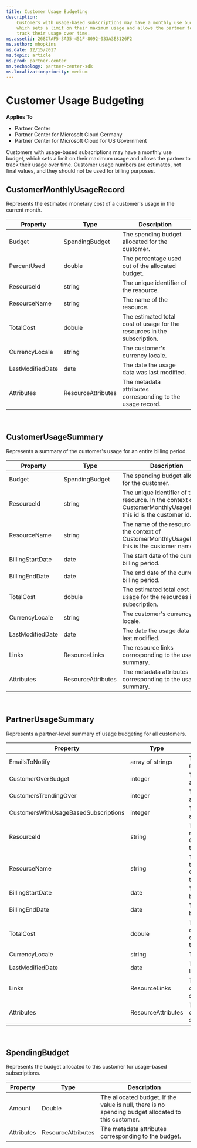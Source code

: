 ```yaml
---
title: Customer Usage Budgeting
description: 
    Customers with usage-based subscriptions may have a monthly use budget,
    which sets a limit on their maximum usage and allows the partner to
    track their usage over time.
ms.assetid: 268C7AF5-3A95-451F-8092-033A3E8126F2
ms.author: mhopkins
ms.date: 12/15/2017
ms.topic: article
ms.prod: partner-center
ms.technology: partner-center-sdk
ms.localizationpriority: medium
---
```


# Customer Usage Budgeting


**Applies To**

-   Partner Center
-   Partner Center for Microsoft Cloud Germany
-   Partner Center for Microsoft Cloud for US Government

Customers with usage-based subscriptions may have a monthly use budget,
which sets a limit on their maximum usage and allows the partner to
track their usage over time. Customer usage numbers are estimates, not
final values, and they should not be used for billing purposes.

## <span id="CustomerMonthlyUsageRecord"></span><span id="customermonthlyusagerecord"></span><span id="CUSTOMERMONTHLYUSAGERECORD"></span>CustomerMonthlyUsageRecord


Represents the estimated monetary cost of a customer's usage in the
current month.

| Property         | Type               | Description                                                              |
|------------------|--------------------|--------------------------------------------------------------------------|
| Budget           | SpendingBudget     | The spending budget allocated for the customer.                          |
| PercentUsed      | double             | The percentage used out of the allocated budget.                         |
| ResourceId       | string             | The unique identifier of the resource.                                   |
| ResourceName     | string             | The name of the resource.                                                |
| TotalCost        | dobule             | The estimated total cost of usage for the resources in the subscription. |
| CurrencyLocale   | string             | The customer's currency locale.                                          |
| LastModifiedDate | date               | The date the usage data was last modified.                               |
| Attributes       | ResourceAttributes | The metadata attributes corresponding to the usage record.               |

 

## <span id="CustomerUsageSummary"></span><span id="customerusagesummary"></span><span id="CUSTOMERUSAGESUMMARY"></span>CustomerUsageSummary


Represents a summary of the customer's usage for an entire billing
period.

| Property         | Type               | Description                                                                                                      |
|------------------|--------------------|------------------------------------------------------------------------------------------------------------------|
| Budget           | SpendingBudget     | The spending budget allocated for the customer.                                                                  |
| ResourceId       | string             | The unique identifier of the resource. In the context of CustomerMonthlyUsageRecord, this id is the customer id. |
| ResourceName     | string             | The name of the resource. In the context of CustomerMonthlyUsageRecord, this is the customer name.               |
| BillingStartDate | date               | The start date of the current billing period.                                                                    |
| BillingEndDate   | date               | The end date of the current billing period.                                                                      |
| TotalCost        | dobule             | The estimated total cost of usage for the resources in the subscription.                                         |
| CurrencyLocale   | string             | The customer's currency locale.                                                                                  |
| LastModifiedDate | date               | The date the usage data was last modified.                                                                       |
| Links            | ResourceLinks      | The resource links corresponding to the usage summary.                                                           |
| Attributes       | ResourceAttributes | The metadata attributes corresponding to the usage summary.                                                      |

 

## <span id="PartnerUsageSummary"></span><span id="partnerusagesummary"></span><span id="PARTNERUSAGESUMMARY"></span>PartnerUsageSummary


Represents a partner-level summary of usage budgeting for all customers.

| Property                             | Type               | Description                                                                                                      |
|--------------------------------------|--------------------|------------------------------------------------------------------------------------------------------------------|
| EmailsToNotify                       | array of strings   | The list of email addresses for notifications.                                                                   |
| CustomerOverBudget                   | integer            | The number of customers that are over budget.                                                                    |
| CustomersTrendingOver                | integer            | The number of customers that are close to going over budget.                                                     |
| CustomersWithUsageBasedSubscriptions | integer            | The number of customers with a usage-based subscription.                                                         |
| ResourceId                           | string             | The unique identifier of the resource. In the context of CustomerMonthlyUsageRecord, this id is the customer id. |
| ResourceName                         | string             | The name of the resource. In the context of CustomerMonthlyUsageRecord, this is the customer name.               |
| BillingStartDate                     | date               | The start date of the current billing period.                                                                    |
| BillingEndDate                       | date               | The end date of the current billing period.                                                                      |
| TotalCost                            | dobule             | The estimated total cost of all customer usage based on current usage from the start of the billing period.      |
| CurrencyLocale                       | string             | The currency locale.                                                                                             |
| LastModifiedDate                     | date               | The date the usage data was last modified.                                                                       |
| Links                                | ResourceLinks      | The resource links corresponding to the usage summary.                                                           |
| Attributes                           | ResourceAttributes | The metadata attributes corresponding to the usage summary.                                                      |

 

## <span id="SpendingBudget"></span><span id="spendingbudget"></span><span id="SPENDINGBUDGET"></span>SpendingBudget


Represents the budget allocated to this customer for usage-based
subscriptions.

| Property   | Type               | Description                                                                                         |
|------------|--------------------|-----------------------------------------------------------------------------------------------------|
| Amount     | Double             | The allocated budget. If the value is null, there is no spending budget allocated to this customer. |
| Attributes | ResourceAttributes | The metadata attributes corresponding to the budget.                                                |

 

 

 




